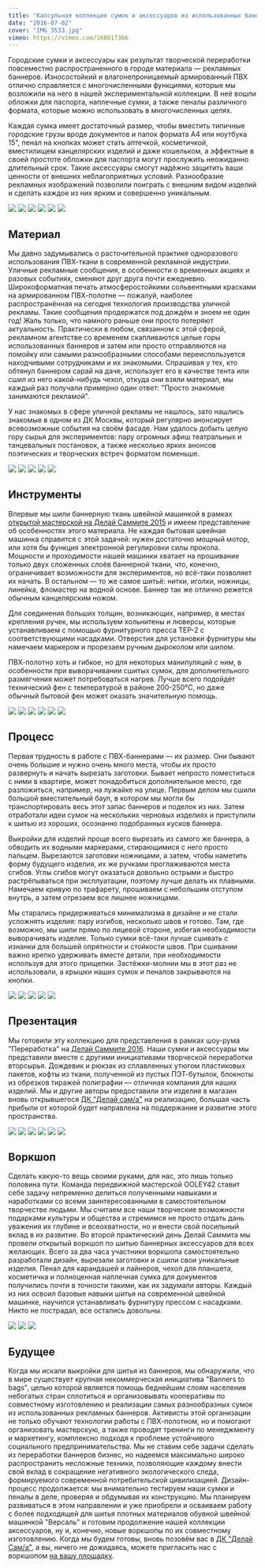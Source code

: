 ```yaml
---
title: "Капсульная коллекция сумок и аксессуаров из использованных баннеров"
date: "2016-07-02"
cover: "IMG_3533.jpg"
vimeo: https://vimeo.com/168017366
---
```


Городские сумки и аксессуары как результат творческой переработки повсеместно распространенного в городе материала — рекламных баннеров. Износостойкий и влагонепроницаемый армированный ПВХ отлично справляется с многочисленными функциями, которые мы возложили на него в нашей экспериментальной коллекции. В неё вошли обложки для паспорта, наплечные сумки, а также пеналы различного формата, которые можно использовать в многочисленных целях.

Каждая сумка имеет достаточный размер, чтобы вместить типичные городские грузы вроде документов и папок формата А4 или ноутбука 15", пенал на кнопках может стать аптечкой, косметичкой, вместилищем канцелярских изделий и даже кошельком, а эффектные в своей простоте обложки для паспорта могут прослужить неожиданно длительный срок. Такие аксессуары смогут надёжно защитить ваши ценности от внешних неблагоприятных условий. Разнообразие рекламных изображений позволили поиграть с внешним видом изделий и сделать каждое из них ярким и совершенно уникальным.

![](./images/afDuVZoQBmE.jpg)
![](./images/Cr5L680YRww.jpg)
![](./images/IMG_0621.jpg)
![](./images/IMG_0626.jpg)
![](./images/IMG_0627.jpg)
![](./images/IMG_0630.jpg)

## Материал

Мы давно задумывались о расточительной практике одноразового использования ПВХ-ткани в современной рекламной индустрии. Уличные рекламные сообщения, в особенности о временных акциях и разовых событиях, сменяют друг друга почти ежедневно. Широкоформатная печать атмосферостойкими сольвентными красками на армированном ПВХ-полотне — пожалуй, наиболее распространённая на сегодня технология производства уличной рекламы. Такие сообщения продержатся под дождём и зноем не один год! Жаль только, что намного раньше они просто потеряют актуальность. Практически в любом, связанном с этой сферой, рекламном агентстве со временем скапливаются целые горы использованных баннеров и затем или просто отправляются на помойку или самыми разнообразными способами переиспользуется находчивыми сотрудниками и их знакомыми. Спрашивая у тех, кто обтянул баннером сарай на даче, использует его в качестве тента или сшил из него какой-нибудь чехол, откуда они взяли материал, мы каждый раз получали примерно один ответ: "Просто знакомые занимаются рекламой".

У нас знакомых в сфере уличной рекламы не нашлось, зато нашлись знакомые в одном из ДК Москвы, который регулярно анонсирует всевозможные события на своём фасаде. Нам удалось добыть целую гору сырья для экспериментов: пару огромных афиш театральных и танцевальных постановок, а также несколько ярких анонсов поэтических и творческих встреч форматом поменьше.

![](./images/IMG_0633.jpg)
![](./images/IMG_0640.jpg)
![](./images/IMG_0641.jpg)
![](./images/IMG_0642.jpg)
![](./images/IMG_0644.jpg)

## Инструменты

Впервые мы шили баннерную ткань швейной машинкой в рамках [открытой мастерской на Делай Саммите 2015](/practice/ooley42/om-at-delay-summit-2015/) и имеем представление об особенностях этого материала. Не каждая бытовая швейная машинка справится с этой задачей: нужен достаточно мощный мотор, или хотя бы функция электронной регулировки силы прокола. Мощности и проходимости нашей машинки хватает на прошивание только двух сложенных слоёв баннерной ткани, что, конечно, ограничивает возможности для экспериментов, но всё-таки позволяет их начать. В остальном — то же самое шитьё: нитки, иголки, ножницы, линейка, фломастер на водной основе. Баннер так же отлично режется обычным канцелярским ножом.

Для соединения больших толщин, возникающих, например, в местах крепления ручек, мы используем хольнитены и люверсы, которые устанавливаем с помощью фурнитурного пресса ТЕР-2 с соответствующими насадками. Отверстия для установки фурнитуры мы намечаем маркером и прорезаем ручным дыроколом или шилом.

ПВХ-полотно хоть и гибкое, но для некоторых манипуляций с ним, в особенности при выворачивании сшитых сумок, для дополнительного размягчения может потребоваться нагрев. Лучше всего подойдёт технический фен с температурой в районе 200-250°C, но даже обычный бытовой фен может оказать значительную помощь.

![](./images/IMG_1434.jpg)
![](./images/IMG_1436.jpg)
![](./images/IMG_1508.jpg)
![](./images/IMG_1510.jpg)
![](./images/IMG_1511.jpg)
![](./images/IMG_1513.jpg)

## Процесс

Первая трудность в работе с ПВХ-баннерами — их размер. Они бывают очень большие и нужно очень много места, чтобы их просто развернуть и начать вырезать заготовки. Бывает непросто поместиться с ними в квартире, может понадобиться дополнительное место, где разложиться, например, на лужайке на улице. Первым делом мы сшили большой вместительный баул, в котором мы могли бы транспортировать весь этот запас баннеров и поделок из них. Затем отработали идеи сумок на нескольких черновых изделиях и приступили к шитью из хороших, осознанно подобранных кусков баннера.

Выкройки для изделий проще всего вырезать из самого же баннера, а обводить их водными маркерами, стирающимися с него просто пальцем. Вырезаются заготовки ножницами, а затем, чтобы наметить форму будущего изделия, их же ручками проглаживаются места сгибов. Углы сгибов могут оказаться довольно острыми и быстро растрёпываться при эксплуатации, поэтому лучше делать их плавными. Намечаем кривую по трафарету, прошиваем с небольшим отступом внутрь, а затем отрезаем все лишнее ножницами.

Мы старались придерживаться минимализма в дизайне и не стали усложнять изделия: пару изгибов, несколько швов и готово. Там, где возможно, мы шили прямо по лицевой стороне, избегая необходимости выворачивать изделие. Только сумки всё-таки лучше сшивать с изнанки для большей опрятности и стойкости швов. При сшивании важно крепко удерживать вместе детали, при необходимости используя для этого прищепки. Застёжки-молнии мы в этот раз не использовали, а крышки наших сумок и пеналов закрываются на кнопки.

![](./images/IMG_1515.jpg)
![](./images/IMG_1517.jpg)
![](./images/IMG_1518.jpg)
![](./images/IMG_1519.jpg)
![](./images/IMG_1558.jpg)

## Презентация

Мы готовили эту коллекцию для представления в рамках шоу-рума "Переработка" на [Делай Саммите 2016](/practice/event/otkrytaya-masterskaya-na-delaj-sammite/). Наши сумки и аксессуары мы представили вместе с другими инициативами творческой переработки вторсырья. Дождевик и рюкзак из сплавленных утюгом пластиковых пакетов, кофты из ткани, полученной из пустых ПЭТ-бутылок, блокноты из обрезков тиражей полиграфии — отличная компания для наших изделий. Мы и другие авторы предоставили эти изделия в магазин вновь открывшегося [ДК "Делай сам/а"](/workshop/archive/dom-kultury-delaj-sam-a-2/) на реализацию, большая часть прибыли от которой будет направлена на поддержание и развитие этого пространства.

![](./images/IMG_3612.jpg)
![](./images/IMG_3628.jpg)
![](./images/IMG_3629.jpg)
![](./images/IMG_3630.jpg)
![](./images/IMG_3632.jpg)
![](./images/IMG_3637.jpg)

## Воркшоп

Сделать какую-то вещь своими руками, для нас, это лишь только половина пути. Команда передвижной мастерской OOLEY42 ставит себе задачу непременно делиться полученными навыками и наработками со всеми заинтересованными в самостоятельном творчестве людьми. Мы считаем все наши творческие возможности подарками культуры и общества и стремимся не просто отдать дань уважения их глубине и всеохватности, но и внести свой посильный вклад в их развитие. Во второй практический день Делай Саммита мы провели открытый воркшоп по шитью баннерных аксессуаров для всех желающих. Всего за два часа участники воркшопа самостоятельно разработали дизайн, вырезали заготовки и сшили свои уникальные изделия. Пенал для карандашей и лайнеров, чехол для планшета, косметичка и полноценная наплечная сумка для документов получились почти в точности такими, как их задумали авторы. Каждый из них освоил базовые навыки шитья на современной швейной машинке, научился устанавливать фурнитуру прессом с насадками. Никто не пострадал, все остались довольны.

![](./images/jXczVv32Spo.jpg)
![](./images/vxD3jvabvOY.jpg)
![](./images/VyEK9sx-IBQ.jpg)

## Будущее

Когда мы искали выкройки для шитья из баннеров, мы обнаружили, что в мире существует крупная некоммерческая инициатива "Banners to bags", целью которой является помощь беднейшим слоям населения небогатых стран сплотиться и организовывать кооперативы по совместному изготовлению и реализации самых разнообразных сумок из использованных рекламных баннеров. Активисты этой организации не только обучают технологии работы с ПВХ-полотном, но и помогают организовать мастерскую, а также проводят тренинги по менеджменту и маркетингу, комплексно подходя к проблеме устойчивого социального предпринимательства. Мы не ставим себе задачи сделать из переработки баннеров бизнес, но надеемся максимально широко распространить несложные техники, позволяющие каждому внести свой вклад в сокращение негативного экологического следа, формируемого современной потребительской цивилизацией. Дизайн-процесс продолжается: мы внимательно тестируем наши сумки и пеналы в деле, проверяя и обдумывая их конструкцию. Мы планируем развиваться в этом направлении и уже приобрели и осваиваем работу с более подходящей для шитья плотных материалов обувной швейной машинкой "Версаль" и готовим продолжение нашей коллекции аксессуаров, ну и, конечно, новые воркшопы по их совместному изготовлению. Когда мы будем готовы, вновь позовём вас в [ДК "Делай Сам/а"](/workshop/archive/dom-kultury-delaj-sam-a-2/), а вы, ничего не дожидаясь, можете пригласить нас с воркшопом [на вашу площадку](/workshop/catalog/).

<youtube-embed link="https://youtu.be/D5cF6p2V1dk" />
